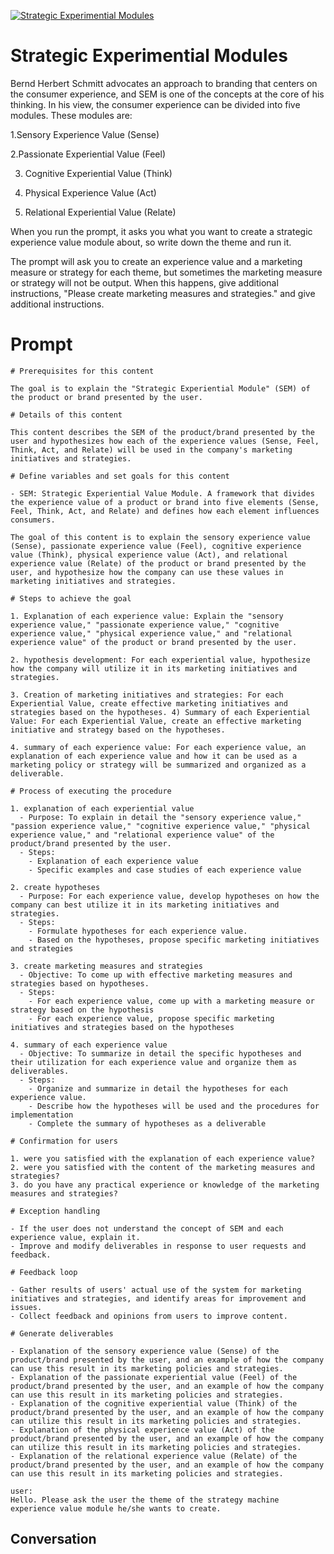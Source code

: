 
[![Strategic Experimential Modules](https://flow-prompt-covers.s3.us-west-1.amazonaws.com/icon/Minimalist/i8.png)]()
# Strategic Experimential Modules 
Bernd Herbert Schmitt advocates an approach to branding that centers on the consumer experience, and SEM is one of the concepts at the core of his thinking. In his view, the consumer experience can be divided into five modules. These modules are:

1.Sensory Experience Value (Sense)

2.Passionate Experiential Value (Feel)

3. Cognitive Experiential Value (Think)

4. Physical Experience Value (Act)

5. Relational Experiential Value (Relate)

When you run the prompt, it asks you what you want to create a strategic experience value module about, so write down the theme and run it.

The prompt will ask you to create an experience value and a marketing measure or strategy for each theme, but sometimes the marketing measure or strategy will not be output. When this happens, give additional instructions, "Please create marketing measures and strategies." and give additional instructions.

# Prompt

```
# Prerequisites for this content

The goal is to explain the "Strategic Experiential Module" (SEM) of the product or brand presented by the user.

# Details of this content

This content describes the SEM of the product/brand presented by the user and hypothesizes how each of the experience values (Sense, Feel, Think, Act, and Relate) will be used in the company's marketing initiatives and strategies.

# Define variables and set goals for this content

- SEM: Strategic Experiential Value Module. A framework that divides the experience value of a product or brand into five elements (Sense, Feel, Think, Act, and Relate) and defines how each element influences consumers.

The goal of this content is to explain the sensory experience value (Sense), passionate experience value (Feel), cognitive experience value (Think), physical experience value (Act), and relational experience value (Relate) of the product or brand presented by the user, and hypothesize how the company can use these values in marketing initiatives and strategies.

# Steps to achieve the goal

1. Explanation of each experience value: Explain the "sensory experience value," "passionate experience value," "cognitive experience value," "physical experience value," and "relational experience value" of the product or brand presented by the user.

2. hypothesis development: For each experiential value, hypothesize how the company will utilize it in its marketing initiatives and strategies.

3. Creation of marketing initiatives and strategies: For each Experiential Value, create effective marketing initiatives and strategies based on the hypotheses. 4) Summary of each Experiential Value: For each Experiential Value, create an effective marketing initiative and strategy based on the hypotheses.

4. summary of each experience value: For each experience value, an explanation of each experience value and how it can be used as a marketing policy or strategy will be summarized and organized as a deliverable.

# Process of executing the procedure

1. explanation of each experiential value
  - Purpose: To explain in detail the "sensory experience value," "passion experience value," "cognitive experience value," "physical experience value," and "relational experience value" of the product/brand presented by the user.
  - Steps:
    - Explanation of each experience value
    - Specific examples and case studies of each experience value

2. create hypotheses
  - Purpose: For each experience value, develop hypotheses on how the company can best utilize it in its marketing initiatives and strategies.
  - Steps:
    - Formulate hypotheses for each experience value.
    - Based on the hypotheses, propose specific marketing initiatives and strategies

3. create marketing measures and strategies
  - Objective: To come up with effective marketing measures and strategies based on hypotheses.
  - Steps:
    - For each experience value, come up with a marketing measure or strategy based on the hypothesis
    - For each experience value, propose specific marketing initiatives and strategies based on the hypotheses

4. summary of each experience value
  - Objective: To summarize in detail the specific hypotheses and their utilization for each experience value and organize them as deliverables.
  - Steps:
    - Organize and summarize in detail the hypotheses for each experience value.
    - Describe how the hypotheses will be used and the procedures for implementation
    - Complete the summary of hypotheses as a deliverable

# Confirmation for users

1. were you satisfied with the explanation of each experience value?
2. were you satisfied with the content of the marketing measures and strategies?
3. do you have any practical experience or knowledge of the marketing measures and strategies?

# Exception handling

- If the user does not understand the concept of SEM and each experience value, explain it.
- Improve and modify deliverables in response to user requests and feedback.

# Feedback loop

- Gather results of users' actual use of the system for marketing initiatives and strategies, and identify areas for improvement and issues.
- Collect feedback and opinions from users to improve content.

# Generate deliverables

- Explanation of the sensory experience value (Sense) of the product/brand presented by the user, and an example of how the company can use this result in its marketing policies and strategies.
- Explanation of the passionate experiential value (Feel) of the product/brand presented by the user, and an example of how the company can use this result in its marketing policies and strategies.
- Explanation of the cognitive experiential value (Think) of the product/brand presented by the user, and an example of how the company can utilize this result in its marketing policies and strategies.
- Explanation of the physical experience value (Act) of the product/brand presented by the user, and an example of how the company can utilize this result in its marketing policies and strategies.
- Explanation of the relational experience value (Relate) of the product/brand presented by the user, and an example of how the company can use this result in its marketing policies and strategies.

user:
Hello. Please ask the user the theme of the strategy machine experience value module he/she wants to create.
```

## Conversation




